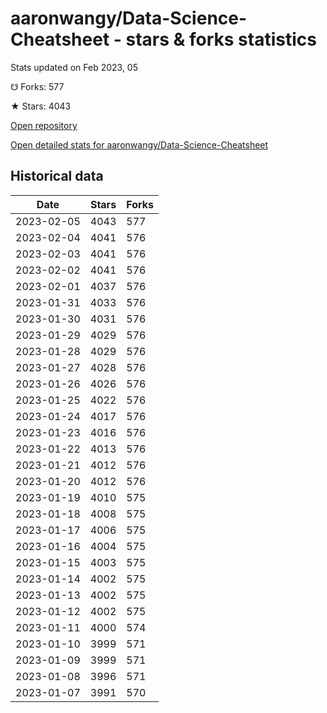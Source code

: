 # aaronwangy/Data-Science-Cheatsheet - stars & forks statistics

Stats updated on Feb 2023, 05

☋ Forks: 577

★ Stars: 4043

[Open repository](https://github.com/aaronwangy/Data-Science-Cheatsheet)

[Open detailed stats for aaronwangy/Data-Science-Cheatsheet](https://reviewgithub.com/rep/aaronwangy/Data-Science-Cheatsheet)

## Historical data
| Date | Stars | Forks |
|------|-------|-------|
| 2023-02-05 | 4043 | 577 | 
| 2023-02-04 | 4041 | 576 | 
| 2023-02-03 | 4041 | 576 | 
| 2023-02-02 | 4041 | 576 | 
| 2023-02-01 | 4037 | 576 | 
| 2023-01-31 | 4033 | 576 | 
| 2023-01-30 | 4031 | 576 | 
| 2023-01-29 | 4029 | 576 | 
| 2023-01-28 | 4029 | 576 | 
| 2023-01-27 | 4028 | 576 | 
| 2023-01-26 | 4026 | 576 | 
| 2023-01-25 | 4022 | 576 | 
| 2023-01-24 | 4017 | 576 | 
| 2023-01-23 | 4016 | 576 | 
| 2023-01-22 | 4013 | 576 | 
| 2023-01-21 | 4012 | 576 | 
| 2023-01-20 | 4012 | 576 | 
| 2023-01-19 | 4010 | 575 | 
| 2023-01-18 | 4008 | 575 | 
| 2023-01-17 | 4006 | 575 | 
| 2023-01-16 | 4004 | 575 | 
| 2023-01-15 | 4003 | 575 | 
| 2023-01-14 | 4002 | 575 | 
| 2023-01-13 | 4002 | 575 | 
| 2023-01-12 | 4002 | 575 | 
| 2023-01-11 | 4000 | 574 | 
| 2023-01-10 | 3999 | 571 | 
| 2023-01-09 | 3999 | 571 | 
| 2023-01-08 | 3996 | 571 | 
| 2023-01-07 | 3991 | 570 | 


